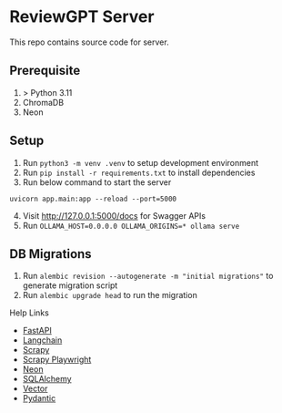 # ReviewGPT Server

This repo contains source code for server.

## Prerequisite
1. &gt; Python 3.11
2. ChromaDB
3. Neon

## Setup
1. Run `python3 -m venv .venv` to setup development environment
2. Run `pip install -r requirements.txt` to install dependencies
3. Run below command to start the server
```
uvicorn app.main:app --reload --port=5000
```
4. Visit http://127.0.0.1:5000/docs for Swagger APIs
5. Run `OLLAMA_HOST=0.0.0.0 OLLAMA_ORIGINS=* ollama serve`

## DB Migrations
1. Run `alembic revision --autogenerate -m "initial migrations"` to generate migration script
1. Run `alembic upgrade head` to run the migration

Help Links
- [FastAPI](https://fastapi.tiangolo.com)
- [Langchain](https://python.langchain.com/docs/get_started/introduction)
- [Scrapy](https://scrapy.org)
- [Scrapy Playwright](https://github.com/scrapy-plugins/scrapy-playwright)
- [Neon](https://neon.tech/docs/ai/ai-concepts)
- [SQLAlchemy](https://www.sqlalchemy.org)
- [Vector](https://neon.tech/docs/extensions/pgvector)
- [Pydantic](https://docs.pydantic.dev/latest)
